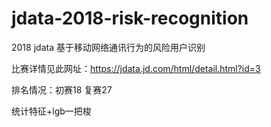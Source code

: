 # jdata-2018-risk-recognition
2018 jdata 基于移动网络通讯行为的风险用户识别

比赛详情见此网址：https://jdata.jd.com/html/detail.html?id=3

排名情况：初赛18 复赛27

统计特征+lgb一把梭
